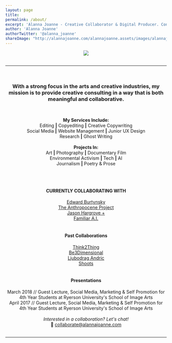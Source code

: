 ```yaml
---
layout: page
title:  
permalink: /about/
excerpt: 'Alanna Joanne - Creative Collaborator & Digital Producer. Contact me: collaborate@alannajoanne.com'
author: 'Alanna Joanne'
authorTwitter: '@alanna_joanne'
shareImage: "http://alannajoanne.com/alannajoanne.assets/images/alannajoanne-shoots.jpg"
---
```


<center><a href="http://alannajoanne.com/about">
  <img src="http://alannajoanne.com/alannajoanne.assets/images/aj-creativeconsulting-logo-black-small.png">
</a></center> 
 
<br>

***

<br>

### <center>With a strong focus in the arts and creative industries, my mission is to provide creative consulting in a way that is both meaningful and collaborative.</center>
<br>
<div class="poem">
 <p>
<center><b>My Services Include:</b></center>
<center>Editing <b>|</b> Copyediting <b>|</b> Creative Copywriting</center>  
<center>Social Media <b>|</b> Website Management <b>|</b> Junior UX Design</center>
<center>Research <b>|</b> Ghost Writing</center>
<br>
<center><b>Projects In:</b></center>  
<center>Art <b>|</b> Photography <b>|</b> Documentary Film </center>
<center>Environmental Activism <b>|</b> Tech <b>|</b> AI</center>
<center>Journalism <b>|</b> Poetry & Prose</center>
</p> 
<br>
</div>

<br>
  
#### <center>CURRENTLY COLLABORATING WITH</center>

<center><a href="https://twitter.com/edwardburtynsky">Edward Burtynsky</a></center>
<center><a href="https://twitter.com/anthropocene">The Anthropocene Project</a></center>
<center><a href="https://twitter.com/jasonhargrove">Jason Hargrove +</a></center>
<center><a href="https://twitter.com/makefamiliar">Familiar A.I.</a></center>

<br>

#### <center>Past Collaborations</center> 

<center><a href="https://twitter.com/think2thing">Think2Thing</a></center>
<center><a href="http://be3dimensional.com/">Be3Dimensional</a></center>
<center><a href="http://ljubodrag-andric.com/">Ljubodrag Andric</a></center>
<center><a href="http://shootsofficial.com/">Shoots</a></center>

<br>

#### <center>Presentations</center>

<center>March 2018 // Guest Lecture, Social Media, Marketing & Self Promotion for 4th Year Students at Ryerson University's School of Image Arts </center>
<center> April 2017 // Guest Lecture, Social Media, Marketing & Self Promotion for 4th Year Students at Ryerson University's School of Image Arts</center>


<br> 

<center><em>Interested in a collaboration? Let's chat!</em></center> 
<center>💌  <a href="mailto:collaborate@alannajoanne.com">collaborate@alannajoanne.com</a></center>
<br>

***

<br>
